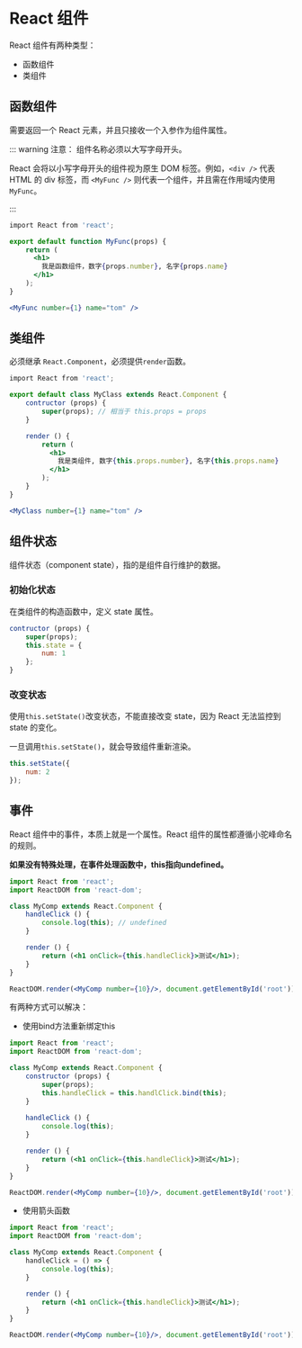# React 组件

React 组件有两种类型：

- 函数组件
- 类组件

## 函数组件

需要返回一个 React 元素，并且只接收一个入参作为组件属性。

::: warning 注意： 组件名称必须以大写字母开头。

React 会将以小写字母开头的组件视为原生 DOM 标签。例如，`<div />` 代表 HTML 的 div 标签，而 `<MyFunc />` 则代表一个组件，并且需在作用域内使用 `MyFunc`。

:::

```jsx
import React from 'react';

export default function MyFunc(props) {
    return (
      <h1>
        我是函数组件，数字{props.number}, 名字{props.name}
      </h1>
    );
}

<MyFunc number={1} name="tom" />
```



## 类组件

必须继承 `React.Component`，必须提供`render`函数。

```jsx
import React from 'react';

export default class MyClass extends React.Component {
    contructor (props) {
        super(props); // 相当于 this.props = props
    }

    render () {
        return (
          <h1>
            我是类组件, 数字{this.props.number}, 名字{this.props.name}
          </h1>
        );
    }
}

<MyClass number={1} name="tom" />
```

## 组件状态

组件状态（component state），指的是组件自行维护的数据。

### 初始化状态

在类组件的构造函数中，定义 state 属性。

```jsx
contructor (props) {
	super(props);
	this.state = {
		num: 1
	};
}
```

### 改变状态

使用`this.setState()`改变状态，不能直接改变 state，因为 React 无法监控到 state 的变化。

一旦调用`this.setState()`，就会导致组件重新渲染。

```jsx
this.setState({
	num: 2
});
```

## 事件

React 组件中的事件，本质上就是一个属性。React 组件的属性都遵循小驼峰命名的规则。

**如果没有特殊处理，在事件处理函数中，this指向undefined。**

```jsx
import React from 'react';
import ReactDOM from 'react-dom';

class MyComp extends React.Component {
    handleClick () {
        console.log(this); // undefined
    }

    render () {
        return (<h1 onClick={this.handleClick}>测试</h1>);
    }
}

ReactDOM.render(<MyComp number={10}/>, document.getElementById('root'));
```

有两种方式可以解决：

- 使用bind方法重新绑定this

```jsx
import React from 'react';
import ReactDOM from 'react-dom';

class MyComp extends React.Component {
	constructor (props) {
		super(props);
		this.handleClick = this.handlClick.bind(this);
	}
  
	handleClick () {
		console.log(this);
	}

	render () {
		return (<h1 onClick={this.handleClick}>测试</h1>);
	}
}

ReactDOM.render(<MyComp number={10}/>, document.getElementById('root'));
```

- 使用箭头函数

```jsx
import React from 'react';
import ReactDOM from 'react-dom';

class MyComp extends React.Component {
    handleClick = () => {
        console.log(this);
    }

    render () {
        return (<h1 onClick={this.handleClick}>测试</h1>);
    }
}

ReactDOM.render(<MyComp number={10}/>, document.getElementById('root'));
```



<Vssue 
    :options="{ labels: [$page.relativePath.split('/')[0]] }" 
    :title="$page.relativePath.split('/')[1]" 
/>